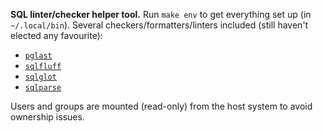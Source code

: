 **SQL linter/checker helper tool.** Run `make env` to get everything set up (in
`~/.local/bin`). Several checkers/formatters/linters included (still haven't elected any
favourite):

* [`pglast`](https://github.com/lelit/pglast)
* [`sqlfluff`](https://github.com/sqlfluff/sqlfluff)
* [`sqlglot`](https://github.com/tobymao/sqlglot)
* [`sqlparse`](https://github.com/andialbrecht/sqlparse)

Users and groups are mounted (read-only) from the host system to avoid ownership issues.
